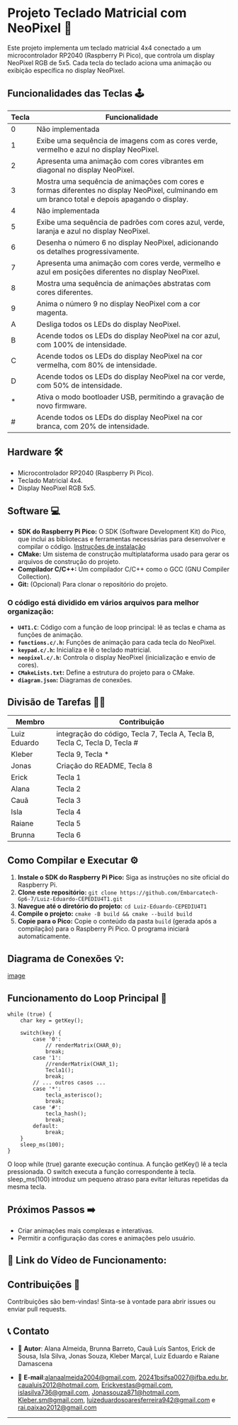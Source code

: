 # Projeto Teclado Matricial com NeoPixel 🚀

Este projeto implementa um teclado matricial 4x4 conectado a um microcontrolador RP2040 (Raspberry Pi Pico), que controla um display NeoPixel RGB de 5x5. Cada tecla do teclado aciona uma animação ou exibição específica no display NeoPixel.

## Funcionalidades das Teclas 🕹️

| Tecla | Funcionalidade |
|---|---|
| 0 | Não implementada  |
| 1 | Exibe uma sequência de imagens com as cores verde, vermelho e azul no display NeoPixel. |
| 2 | Apresenta uma animação com cores vibrantes em diagonal no display NeoPixel. |
| 3 | Mostra uma sequência de animações com cores e formas diferentes no display NeoPixel, culminando em um branco total e depois apagando o display. |
| 4 | Não implementada |
| 5 | Exibe uma sequência de padrões com cores azul, verde, laranja e azul no display NeoPixel. |
| 6 | Desenha o número 6 no display NeoPixel, adicionando os detalhes progressivamente. |
| 7 | Apresenta uma animação com cores verde, vermelho e azul em posições diferentes no display NeoPixel. |
| 8 | Mostra uma sequência de animações abstratas com cores diferentes.
| 9 | Anima o número 9 no display NeoPixel com a cor magenta. |
| A | Desliga todos os LEDs do display NeoPixel. |
| B | Acende todos os LEDs do display NeoPixel na cor azul, com 100% de intensidade. |
| C | Acende todos os LEDs do display NeoPixel na cor vermelha, com 80% de intensidade. |
| D | Acende todos os LEDs do display NeoPixel na cor verde, com 50% de intensidade. |
| * | Ativa o modo bootloader USB, permitindo a gravação de novo firmware. |
| # | Acende todos os LEDs do display NeoPixel na cor branca, com 20% de intensidade. |

## Hardware 🛠️

- Microcontrolador RP2040 (Raspberry Pi Pico).
- Teclado Matricial 4x4.
- Display NeoPixel RGB 5x5.

## Software 💻

* **SDK do Raspberry Pi Pico:** O SDK (Software Development Kit) do Pico, que inclui as bibliotecas e ferramentas necessárias para desenvolver e compilar o código. [Instruções de instalação](https://www.raspberrypi.com/documentation/pico/getting-started/)
* **CMake:** Um sistema de construção multiplataforma usado para gerar os arquivos de construção do projeto.
* **Compilador C/C++:**  Um compilador C/C++ como o GCC (GNU Compiler Collection).
* **Git:** (Opcional) Para clonar o repositório do projeto.


### O código está dividido em vários arquivos para melhor organização:

- **`U4T1.C`**: Código com a função de loop principal: lê as teclas e chama as funções de animação.
- **`functions.c/.h`:** Funções de animação para cada tecla do NeoPixel.
- **`keypad.c/.h`:** Inicializa e lê o teclado matricial.
- **`neopixel.c/.h`:** Controla o display NeoPixel (inicialização e envio de cores).
- **`CMakeLists.txt`:** Define a estrutura do projeto para o CMake.
- **`diagram.json`:**  Diagramas de conexões.

## Divisão de Tarefas 🧑‍💻

| Membro | Contribuição |
|---|---|
| Luiz Eduardo | integração do código, Tecla 7, Tecla A, Tecla B, Tecla C, Tecla D, Tecla # |
| Kleber | Tecla 9, Tecla * |
| Jonas | Criação do README, Tecla 8 |
| Erick | Tecla 1 |
| Alana | Tecla 2 |
| Cauã | Tecla 3 |
| Isla | Tecla 4 |
| Raiane | Tecla 5 |
| Brunna | Tecla 6 |

## Como Compilar e Executar ⚙️

1. **Instale o SDK do Raspberry Pi Pico:** Siga as instruções no site oficial do Raspberry Pi.
2. **Clone este repositório:** `git clone https://github.com/Embarcatech-Gp6-7/Luiz-Eduardo-CEPEDIU4T1.git`
3. **Navegue até o diretório do projeto:** `cd Luiz-Eduardo-CEPEDIU4T1`
4. **Compile o projeto:** `cmake -B build && cmake --build build`
5. **Copie para o Pico:** Copie o conteúdo da pasta `build` (gerada após a compilação) para o Raspberry Pi Pico. O programa iniciará automaticamente.

## Diagrama de Conexões 💡:


[image](https://github.com/user-attachments/assets/2f241ca3-d89f-442e-8942-bfeeb4929315)


## Funcionamento do Loop Principal 🔄
```
while (true) {
    char key = getKey();

    switch(key) {
        case '0':
            // renderMatrix(CHAR_0);
            break;
        case '1':
            //renderMatrix(CHAR_1);
            Tecla1();             
            break;
        // ... outros casos ...
        case '*':
            tecla_asterisco();
            break;
        case '#':
            tecla_hash();
            break;
        default:
            break;
    }
    sleep_ms(100);
}
  ```
O loop while (true) garante execução contínua. A função getKey() lê a tecla pressionada. O switch executa a função correspondente à tecla. sleep_ms(100) introduz um pequeno atraso para evitar leituras repetidas da mesma tecla.

## Próximos Passos ➡️

- Criar animações mais complexas e interativas.
- Permitir a configuração das cores e animações pelo usuário.
  
 ## 🔗 Link do Vídeo de Funcionamento:

 ## Contribuições 🤝

Contribuições são bem-vindas! Sinta-se à vontade para abrir issues ou enviar pull requests.

## 📞 Contato

- 👤 **Autor**: Alana Almeida, Brunna Barreto, Cauã Luís Santos, Erick de Sousa, Isla Silva, Jonas Souza, Kleber Marçal, Luiz Eduardo e Raiane Damascena 
 
- 📧 **E-mail**:alanaalmeida2004@gmail.com, 20241bsifsa0027@ifba.edu.br, caualuis2012@hotmail.com, Erickvestas@gmail.com,  islasilva736@gmail.com, Jonassouza871@hotmail.com, Kleber.sm@gmail.com, luizeduardosoaresferreira942@gmail.com e rai.paixao2012@gmail.com

--- 
